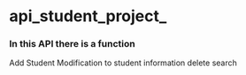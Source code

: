 # api_student_project_
### In this API there is a function
Add Student 
Modification to student information
delete
search

